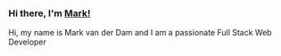 ### Hi there, I'm [Mark!](https://mkdam.nl/)

Hi, my name is Mark van der Dam and I am a passionate Full Stack Web Developer

